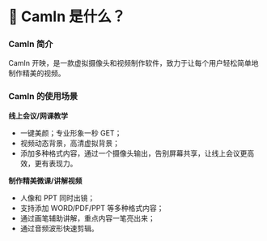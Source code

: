 # 🎥 CamIn 是什么？

### CamIn 简介

CamIn 开映，是一款虚拟摄像头和视频制作软件，致力于让每个用户轻松简单地制作精美的视频。

### CamIn 的使用场景

**线上会议/网课教学**

* 一键美颜；专业形象一秒 GET；
* 视频动态背景，高清虚拟背景；
* 添加多种格式内容，通过一个摄像头输出，告别屏幕共享，让线上会议更高效，更有表现力。&#x20;

**制作精美微课/讲解视频**

* 人像和 PPT 同时出镜；
* 支持添加 WORD/PDF/PPT 等多种格式内容；
* 通过画笔辅助讲解，重点内容一笔亮出来；
* 通过音频波形快速剪辑。





